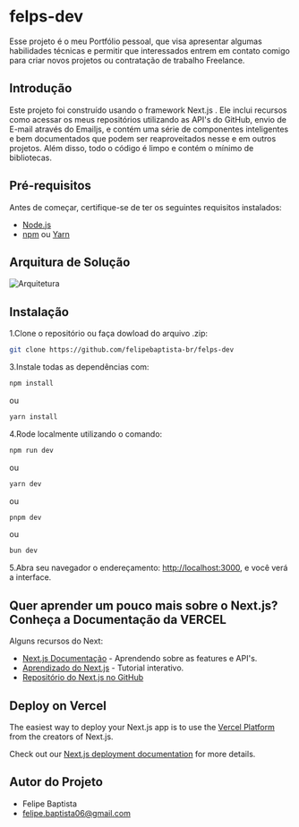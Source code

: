 # felps-dev

Esse projeto é o meu Portfólio pessoal, que visa apresentar algumas habilidades técnicas e permitir que interessados entrem em contato comigo para criar novos projetos ou contratação de trabalho Freelance.

## Introdução

Este projeto foi construído usando o framework Next.js . Ele inclui recursos como acessar os meus repositórios utilizando as API's do GitHub, envio de E-mail através do Emailjs, e contém uma série de componentes inteligentes e bem documentados que podem ser reaproveitados nesse e em outros projetos. Além disso, todo o código é limpo e contém o mínimo de bibliotecas.

## Pré-requisitos

Antes de começar, certifique-se de ter os seguintes requisitos instalados:

- [Node.js](https://nodejs.org/)
- [npm](https://www.npmjs.com/) ou [Yarn](https://yarnpkg.com/)

## Arquitura de Solução

![Arquitetura](https://i.ibb.co/3Frd75S/arquitetura.png)

## Instalação

1.Clone o repositório ou faça dowload do arquivo .zip:

```bash
git clone https://github.com/felipebaptista-br/felps-dev
```

3.Instale todas as dependências com:

```bash
npm install
```

ou

```bash
yarn install
```

4.Rode localmente utilizando o comando:

```bash
npm run dev
```

ou

```bash
yarn dev
```

ou

```bash
pnpm dev
```

ou

```bash
bun dev
```

5.Abra seu navegador o endereçamento: [http://localhost:3000](http://localhost:3000), e você verá a interface.

## Quer aprender um pouco mais sobre o Next.js? Conheça a Documentação da VERCEL

Alguns recursos do Next:

- [Next.js Documentação](https://nextjs.org/docs) - Aprendendo sobre as features e API's.
- [Aprendizado do Next.js](https://nextjs.org/learn) - Tutorial interativo.
- [Repositório do Next.js no GitHub](https://github.com/vercel/next.js/)

## Deploy on Vercel

The easiest way to deploy your Next.js app is to use the [Vercel Platform](https://vercel.com/new?utm_medium=default-template&filter=next.js&utm_source=create-next-app&utm_campaign=create-next-app-readme) from the creators of Next.js.

Check out our [Next.js deployment documentation](https://nextjs.org/docs/deployment) for more details.

## Autor do Projeto

- Felipe Baptista
- <felipe.baptista06@gmail.com>
